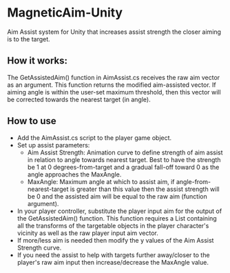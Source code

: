# MagneticAim-Unity
Aim Assist system for Unity that increases assist strength the closer aiming is to the target.

## How it works:
The GetAssistedAim() function in AimAssist.cs receives the raw aim vector as an argument. This function returns the modified aim-assisted vector.
If aiming angle is within the user-set maximum threshold, then this vector will be corrected towards the nearest target (in angle).

## How to use 
- Add the AimAssist.cs script to the player game object.
- Set up assist parameters:
  - Aim Assist Strength: Animation curve to define strength of aim assist in relation to angle towards nearest target. Best to have the strength be 1 at 0 degrees-from-target and a gradual fall-off toward 0 as the angle approaches the MaxAngle.
  - MaxAngle: Maximum angle at which to assist aim, if angle-from-nearest-target is greater than this value then the assist strength will be 0 and the assisted aim will be equal to the raw aim (function argument).
- In your player controller, substitute the player input aim for the output of the GetAssistedAim() function. This function requires a List<Transform> containing all the transforms of the targetable objects in the player character's vicinity as well as the raw player input aim vector.
- If more/less aim is needed then modify the y values of the Aim Assist Strength curve.
- If you need the assist to help with targets further away/closer to the player's raw aim input then increase/decrease the MaxAngle value.
